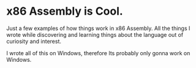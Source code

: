 # x86 Assembly is Cool.

Just a few examples of how things work in x86 Assembly. All the things I wrote while discovering and learning things about the language out of curiosity and interest.

I wrote all of this on Windows, therefore Its probably only gonna work on Windows.
